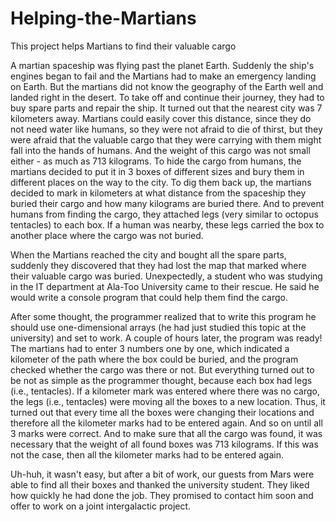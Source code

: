 # Helping-the-Martians

This project helps Martians to find their valuable cargo

A martian spaceship was flying past the planet Earth. Suddenly the ship's engines began to fail and the Martians had to make an emergency landing on Earth. But the martians did not know the geography of the Earth well and landed right in the desert. To take off and continue their journey, they had to buy spare parts and repair the ship. It turned out that the nearest city was 7 kilometers away. Martians could easily cover this distance, since they do not need water like humans, so they were not afraid to die of thirst, but they were afraid that the valuable cargo that they were carrying with them might fall into the hands of humans. And the weight of this cargo was not small either - as much as 713 kilograms. To hide the cargo from humans, the martians decided to put it in 3 boxes of different sizes and bury them in different places on the way to the city. To dig them back up, the martians decided to mark in kilometers at what distance from the spaceship they buried their cargo and how many kilograms are buried there. And to prevent humans from finding the cargo, they attached legs (very similar to octopus tentacles) to each box. If a human was nearby, these legs carried the box to another place where the cargo was not buried.

When the Martians reached the city and bought all the spare parts, suddenly they discovered that they had lost the map that marked where their valuable cargo was buried. Unexpectedly, a student who was studying in the IT department at Ala-Too University came to their rescue. He said he would write a console program that could help them find the cargo.

After some thought, the programmer realized that to write this program he should use one-dimensional arrays (he had just studied this topic at the university) and set to work. A couple of hours later, the program was ready! The martians had to enter 3 numbers one by one, which indicated a kilometer of the path where the box could be buried, and the program checked whether the cargo was there or not. But everything turned out to be not as simple as the programmer thought, because each box had legs (i.e., tentacles). If a kilometer mark was entered where there was no cargo, the legs (i.e., tentacles) were moving all the boxes to a new location. Thus, it turned out that every time all the boxes were changing their locations and therefore all the kilometer marks had to be entered again. And so on until all 3 marks were correct. And to make sure that all the cargo was found, it was necessary that the weight of all found boxes was 713 kilograms. If this was not the case, then all the kilometer marks had to be entered again.

Uh-huh, it wasn't easy, but after a bit of work, our guests from Mars were able to find all their boxes and thanked the university student. They liked how quickly he had done the job. They promised to contact him soon and offer to work on a joint intergalactic project.
